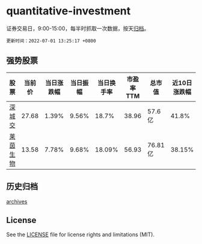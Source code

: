 # quantitative-investment

证券交易日，9:00-15:00，每半时抓取一次数据，按天[归档](archives)。

`更新时间：2022-07-01 13:25:17 +0800`

## 强势股票

|股票|当前价|当日涨跌幅|当日振幅|当日换手率|市盈率TTM|总市值|近10日涨跌幅|
|----|----|----|----|----|----|----|----|
|[深城交](https://xueqiu.com/S/SZ301091)|27.68|1.39%|9.56%|18.7%|38.96|57.6亿|41.8%|
|[莱茵生物](https://xueqiu.com/S/SZ002166)|13.58|7.78%|9.68%|18.09%|56.93|76.81亿|38.15%|

## 历史归档

[archives](archives)

## License

See the [LICENSE](LICENSE) file for license rights and limitations (MIT).